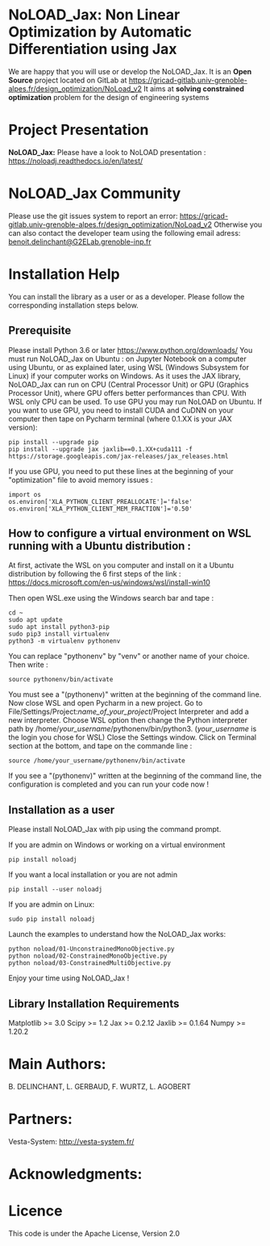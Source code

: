 <!--
SPDX-FileCopyrightText: 2021 G2Elab / MAGE

SPDX-License-Identifier: Apache-2.0
-->

NoLOAD_Jax: Non Linear Optimization by Automatic Differentiation using Jax
==========================================================================

We are happy that you will use or develop the NoLOAD_Jax.
It is an **Open Source** project located on GitLab at https://gricad-gitlab.univ-grenoble-alpes.fr/design_optimization/NoLoad_v2
It aims at **solving constrained optimization** problem for the design of engineering systems

Project Presentation
====================

**NoLOAD_Jax:** Please have a look to NoLOAD presentation : https://noloadj.readthedocs.io/en/latest/  

NoLOAD_Jax Community
====================

Please use the git issues system to report an error: https://gricad-gitlab.univ-grenoble-alpes.fr/design_optimization/NoLoad_v2
Otherwise you can also contact the developer team using the following email adress: benoit.delinchant@G2ELab.grenoble-inp.fr

Installation Help
=================
You can install the library as a user or as a developer. Please follow the corresponding installation steps below.

Prerequisite
------------

Please install Python 3.6 or later
https://www.python.org/downloads/
You must run NoLOAD_Jax on Ubuntu : on Jupyter Notebook on a computer using Ubuntu, or as explained later, using WSL (Windows Subsystem for Linux) if your computer works on Windows.
As it uses the JAX library, NoLOAD_Jax can run on CPU (Central Processor Unit) or GPU (Graphics Processor Unit), where GPU offers better performances than CPU.
With WSL only CPU can be used. To use GPU you may run NoLOAD on Ubuntu.
If you want to use GPU, you need to install CUDA and CuDNN on your computer then tape on Pycharm terminal (where 0.1.XX is your JAX version):

    pip install --upgrade pip
    pip install --upgrade jax jaxlib==0.1.XX+cuda111 -f https://storage.googleapis.com/jax-releases/jax_releases.html
    
If you use GPU, you need to put these lines at the beginning of your "optimization" file to avoid memory issues :

    import os
    os.environ['XLA_PYTHON_CLIENT_PREALLOCATE']='false'
    os.environ['XLA_PYTHON_CLIENT_MEM_FRACTION']='0.50'
    
    
How to configure a virtual environment on WSL running with a Ubuntu distribution :
----------------------
At first, activate the WSL on you computer and install on it a Ubuntu distribution by following the 6 first steps of the link :
https://docs.microsoft.com/en-us/windows/wsl/install-win10

Then open WSL.exe using the Windows search bar and tape :

    cd ~
    sudo apt update
    sudo apt install python3-pip
    sudo pip3 install virtualenv
    python3 -m virtualenv pythonenv
    
You can replace "pythonenv" by "venv" or another name of your choice. Then write :

    source pythonenv/bin/activate

You must see a "(pythonenv)" written at the beginning of the command line.
Now close WSL and open Pycharm in a new project. 
Go to File/Settings/Project:_name_of_your_project_/Project Interpreter and add a new interpreter.
Choose WSL option then change the Python interpreter path by /home/_your_username_/pythonenv/bin/python3. (_your_username_ is the login you chose for WSL)
Close the Settings window. Click on Terminal section at the bottom, and tape on the commande line  :

    source /home/your_username/pythonenv/bin/activate

If you see a "(pythonenv)" written at the beginning of the command line, the configuration is completed and you can run your code now !

Installation as a user
----------------------
Please install NoLOAD_Jax with pip using the command prompt.   

If you are admin on Windows or working on a virtual environment
    
    pip install noloadj

If you want a local installation or you are not admin
    
    pip install --user noloadj

If you are admin on Linux:
    
    sudo pip install noloadj

Launch the examples to understand how the NoLOAD_Jax works:
	
	python noload/01-UnconstrainedMonoObjective.py
	python noload/02-ConstrainedMonoObjective.py
	python noload/03-ConstrainedMultiObjective.py
	
Enjoy your time using NoLOAD_Jax !



Library Installation Requirements
---------------------------------
Matplotlib >= 3.0
Scipy >= 1.2
Jax >= 0.2.12
Jaxlib >= 0.1.64
Numpy >= 1.20.2


Main Authors: 
=============
B. DELINCHANT, L. GERBAUD, F. WURTZ, L. AGOBERT


Partners:
=========
Vesta-System: http://vesta-system.fr/

Acknowledgments:
================


Licence
=======
This code is under the Apache License, Version 2.0
